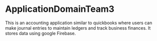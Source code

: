 # ApplicationDomainTeam3

This is an accounting application similar to quickbooks where users can make journal entries to maintain ledgers and track business finances. It stores data using google Firebase. 
